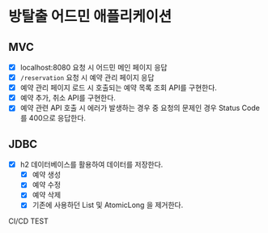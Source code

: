 # 방탈출 어드민 애플리케이션

## MVC

- [x] localhost:8080 요청 시 어드민 메인 페이지 응답
- [x] `/reservation` 요청 시 예약 관리 페이지 응답 
- [x] 예약 관리 페이지 로드 시 호출되는 예약 목록 조회 API를 구현한다.
- [x] 예약 추가, 취소 API를 구현한다.
- [x] 예약 관련 API 호출 시 에러가 발생하는 경우 중 요청의 문제인 경우 Status Code를 400으로 응답한다.

## JDBC

- [x] h2 데이터베이스를 활용하여 데이터를 저장한다.
  - [x] 예약 생성
  - [x] 예약 수정
  - [x] 예약 삭제
  - [x] 기존에 사용하던 List 및 AtomicLong 을 제거한다.

CI/CD TEST